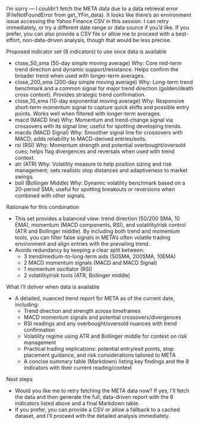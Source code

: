 I’m sorry — I couldn’t fetch the META data due to a data retrieval error (FileNotFoundError from get_YFin_data). It looks like there’s an environment issue accessing the Yahoo Finance CSV in this session. I can retry immediately, or try a different date range or data source if you’d like. If you prefer, you can also provide a CSV file or allow me to proceed with a best-effort, non-data-driven analysis, though that would be less precise.

Proposed indicator set (8 indicators) to use once data is available
- close_50_sma (50-day simple moving average)
  Why: Core mid-term trend direction and dynamic support/resistance. Helps confirm the broader trend when used with longer-term averages.
- close_200_sma (200-day simple moving average)
  Why: Long-term trend benchmark and a common signal for major trend direction (golden/death cross context). Provides strategic trend confirmation.
- close_10_ema (10-day exponential moving average)
  Why: Responsive short-term momentum signal to capture quick shifts and possible entry points. Works well when filtered with longer-term averages.
- macd (MACD line)
  Why: Momentum and trend-change signal via crossovers with its signal line; useful for spotting developing trends.
- macds (MACD Signal)
  Why: Smoother signal line for crossovers with MACD; adds reliability to MACD-derived entries/exits.
- rsi (RSI)
  Why: Momentum strength and potential overbought/oversold cues; helps flag divergences and reversals when used with trend context.
- atr (ATR)
  Why: Volatility measure to help position sizing and risk management; sets realistic stop distances and adaptiveness to market swings.
- boll (Bollinger Middle)
  Why: Dynamic volatility benchmark based on a 20-period SMA; useful for spotting breakouts or reversions when combined with other signals.

Rationale for this combination
- This set provides a balanced view: trend direction (50/200 SMA, 10 EMA), momentum (MACD components, RSI), and volatility/risk control (ATR and Bollinger middle). By including both trend and momentum tools, you can filter false signals in META’s often volatile trading environment and align entries with the prevailing trend.
- Avoids redundancy by keeping a clear split between:
  - 3 trend/medium-to-long-term aids (50SMA, 200SMA, 10EMA)
  - 2 MACD momentum signals (MACD and MACD Signal)
  - 1 momentum oscillator (RSI)
  - 2 volatility/risk tools (ATR, Bollinger middle)

What I’ll deliver when data is available
- A detailed, nuanced trend report for META as of the current date, including:
  - Trend direction and strength across timeframes
  - MACD momentum signals and potential crossovers/divergences
  - RSI readings and any overbought/oversold nuances with trend confirmation
  - Volatility regime using ATR and Bollinger middle for context on risk management
  - Practical trading implications: potential entry/exit points, stop placement guidance, and risk considerations tailored to META
  - A concise summary table (Markdown) listing key findings and the 8 indicators with their current reading/context

Next steps
- Would you like me to retry fetching the META data now? If yes, I’ll fetch the data and then generate the full, data-driven report with the 8 indicators listed above and a final Markdown table.
- If you prefer, you can provide a CSV or allow a fallback to a cached dataset, and I’ll proceed with the detailed analysis immediately.